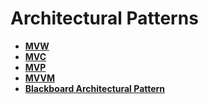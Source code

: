 # Architectural Patterns

* **[MVW](./mvw.md)**
* **[MVC](./mvc.md)**
* **[MVP](./mvp.md)**
* **[MVVM](./mvvm.md)**
* **[Blackboard Architectural Pattern](./blackboard.md)**